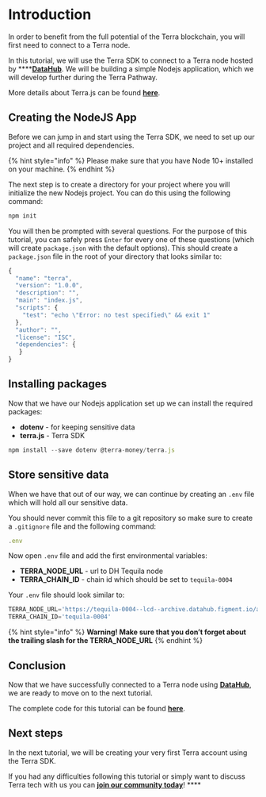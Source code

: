 # Introduction

In order to benefit from the full potential of the Terra blockchain, you will first need to connect to a Terra node. 

In this tutorial, we will use the Terra SDK to connect to a Terra node hosted by ****[**DataHub**](https://figment.io/datahub-waitlist/). We will be building a simple Nodejs application, which we will develop further during the Terra Pathway. 

More details about Terra.js can be found [**here**](https://terra-project.github.io/terra.js/).

## **Creating the NodeJS App**

Before we can jump in and start using the Terra SDK, we need to set up our project and all required dependencies. 

{% hint style="info" %}
Please make sure that you have Node 10+ installed on your machine.
{% endhint %}

The next step is to create a directory for your project where you will initialize the new Nodejs project. You can do this using the following command:

```javascript
npm init
```

You will then be prompted with several questions. For the purpose of this tutorial, you can safely press `Enter` for every one of these questions \(which will create `package.json` with the default options\). This should create a `package.json` file in the root of your directory that looks similar to:

```javascript
{
  "name": "terra",
  "version": "1.0.0",
  "description": "",
  "main": "index.js",
  "scripts": {
    "test": "echo \"Error: no test specified\" && exit 1"
  },
  "author": "",
  "license": "ISC",
  "dependencies": {
   }
}
```

## **Installing packages**

Now that we have our Nodejs application set up we can install the required packages:  


* **dotenv** - for keeping sensitive data
* **terra.js** - Terra SDK

```javascript
npm install --save dotenv @terra-money/terra.js
```

## **Store sensitive data**

When we have that out of our way, we can continue by creating an `.env` file which will hold all our sensitive data.

You should never commit this file to a git repository so make sure to create a `.gitignore` file and the following command:

```javascript
.env
```

Now open `.env` file and add the first environmental variables:

* **TERRA\_NODE\_URL** - url to DH Tequila node
* **TERRA\_CHAIN\_ID** - chain id which should be set to `tequila-0004`

Your `.env` file should look similar to:

```javascript
TERRA_NODE_URL='https://tequila-0004--lcd--archive.datahub.figment.io/apikey/<YOUR API KEY>/'
TERRA_CHAIN_ID='tequila-0004'
```

{% hint style="info" %}
**Warning! Make sure that you don’t forget about the trailing slash for the TERRA\_NODE\_URL**
{% endhint %}

## **Conclusion**

Now that we have successfully connected to a Terra node using [**DataHub**](https://figment.io/datahub-waitlist/), we are ready to move on to the next tutorial.

The complete code for this tutorial can be found [**here**](https://github.com/figment-networks/tutorials/blob/main/terra/1_connecting_to_node/connect.js).   


## **Next steps**

In the next tutorial, we will be creating your very first Terra account using the Terra SDK.

If you had any difficulties following this tutorial or simply want to discuss Terra tech with us you can [**join our community today**](https://discord.gg/fszyM7K)!                        ****

